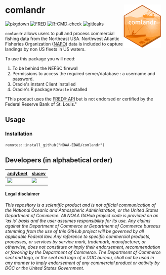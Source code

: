 # comlandr <img src="man/figures/logo.png" align="right" width="120" /> 

[![pkgdown](https://github.com/NOAA-EDAB/comlandr/actions/workflows/pkgdown.yaml/badge.svg)](https://github.com/NOAA-EDAB/comlandr/actions/workflows/pkgdown.yaml)
[![FRED](https://github.com/NOAA-EDAB/comlandr/actions/workflows/getFred.yaml/badge.svg)](https://github.com/NOAA-EDAB/comlandr/actions/workflows/getFred.yaml)
[![R-CMD-check](https://github.com/NOAA-EDAB/comlandr/actions/workflows/R-CMD-check.yaml/badge.svg)](https://github.com/NOAA-EDAB/comlandr/actions/workflows/R-CMD-check.yaml)
[![gitleaks](https://github.com/NOAA-EDAB/comlandr/actions/workflows/gitleaks.yml/badge.svg)](https://github.com/NOAA-EDAB/comlandr/actions/workflows/gitleaks.yml)

`comlandr` allows users to pull and process commercial fishing data from the Northeast USA. Northwest Atlantic Fisheries Organization ([NAFO](https://www.nafo.int/)) data is included to capture landings by non US fleets in US waters.

To use this package you will need:

1. To be behind the NEFSC firewall
2. Permissions to access the required server/database : a username and password.
3. Oracle's instant Client installed
4. Oracle's R package `ROracle` installed

"This product uses the [FRED® API](https://fred.stlouisfed.org/) but is not endorsed or certified by the Federal Reserve Bank of St. Louis."

## Usage

### Installation

```remotes::install_github("NOAA-EDAB/comlandr")```


## Developers (in alphabetical order)

| [andybeet](https://github.com/andybeet)                                                         | [slucey](https://github.com/slucey)                                                                                                    |
|-------------------------------------------------------------------------------------------------|----------------------------------------------------------------------------------------------------------------------------------------|
| [![](https://avatars1.githubusercontent.com/u/22455149?s=100&v=4)](https://github.com/andybeet) | [![](https://avatars.githubusercontent.com/u/5578254?s=100&u=cd59cd654cab73ea583c697145bfe062222355cd&v=4)](https://github.com/slucey) |


#### Legal disclaimer

*This repository is a scientific product and is not official
communication of the National Oceanic and Atmospheric Administration, or
the United States Department of Commerce. All NOAA GitHub project code
is provided on an 'as is' basis and the user assumes responsibility for
its use. Any claims against the Department of Commerce or Department of
Commerce bureaus stemming from the use of this GitHub project will be
governed by all applicable Federal law. Any reference to specific
commercial products, processes, or services by service mark, trademark,
manufacturer, or otherwise, does not constitute or imply their
endorsement, recommendation or favoring by the Department of Commerce.
The Department of Commerce seal and logo, or the seal and logo of a DOC
bureau, shall not be used in any manner to imply endorsement of any
commercial product or activity by DOC or the United States Government.*
